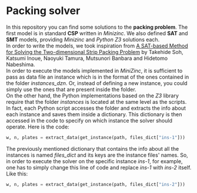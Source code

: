 # Packing solver

In this repository you can find some solutions to the **packing problem**. The first model is in standard **CSP** written in *Minizinc*. We also defined **SAT** and **SMT** models, providing *Minizinc* and *Python Z3* solutions each. <br>
In order to write the models, we took inspiration from [A SAT-based Method for Solving the Two-dimensional Strip Packing Problem](http://ceur-ws.org/Vol-451/paper16soh.pdf) by Takehide Soh, Katsumi Inoue, Naoyuki Tamura, Mutsunori Banbara and Hidetomo Nabeshima.<br>
In order to execute the models implemented in *MiniZinc*, it is sufficient to pass as data file an instance which is in the format of the ones contained in the folder *instances_dzn*. Or, instead of defining a new instance, you could simply use the ones that are present inside the folder.<br>
On the other hand, the Python implementations based on the *Z3* library require that the folder *instances* is located at the same level as the scripts. In fact, each Python script accesses the folder and extracts the info about each instance and saves them inside a dictionary. This dictionary is then accessed in the code to specify on which instance the solver should operate. Here is the code: 
```python
w, n, plates = extract_data(get_instance(path, files_dict["ins-1"]))
```
The previously mentioned dictionary that contains the info about all the instances is named *files_dict* and its keys are the instance files' names. So, in order to execute the solver on the specific instance *ins-1*, for example, one has to simply change this line of code and replace *ins-1* with *ins-2* itself. Like this:
```python
w, n, plates = extract_data(get_instance(path, files_dict["ins-2"]))
```
